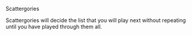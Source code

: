 Scattergories

Scattergories will decide the list that you will play next without repeating until you have played through them all.
